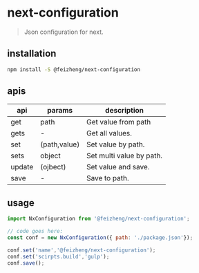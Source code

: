# next-configuration
> Json configuration for next.

## installation
```bash
npm install -S @feizheng/next-configuration
```

## apis
| api    | params       | description              |
| ------ | ------------ | ------------------------ |
| get    | path         | Get value from path      |
| gets   | -            | Get all values.          |
| set    | (path,value) | Set value by path.       |
| sets   | object       | Set multi value by path. |
| update | (ojbect)     | Set value and save.      |
| save   | -            | Save to path.            |

## usage
```js
import NxConfiguration from '@feizheng/next-configuration';

// code goes here:
const conf = new NxConfiguration({ path: './package.json'});

conf.set('name','@feizheng/next-configuration');
conf.set('scirpts.build','gulp');
conf.save();
```
